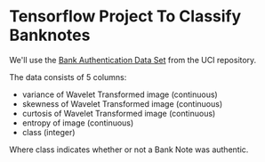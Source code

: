 # Tensorflow Project To Classify Banknotes
We'll use the [Bank Authentication Data Set](https://archive.ics.uci.edu/ml/datasets/banknote+authentication) from the UCI repository.

The data consists of 5 columns:

* variance of Wavelet Transformed image (continuous)
* skewness of Wavelet Transformed image (continuous)
* curtosis of Wavelet Transformed image (continuous)
* entropy of image (continuous)
* class (integer)

Where class indicates whether or not a Bank Note was authentic.
